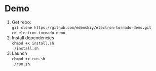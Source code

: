 # Demo

1. Get repo:  
`git clone https://github.com/edemskiy/electron-tornado-demo.git`  
`cd electron-tornado-demo`  
2. Install dependencies  
`chmod +x install.sh`  
`./install.sh`  
3. Launch  
`chmod +x run.sh`  
`./run.sh`
